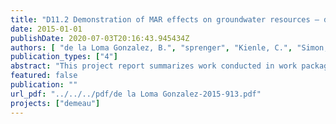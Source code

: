 ```yaml
---
title: "D11.2 Demonstration of MAR effects on groundwater resources – development and application of different approaches for risk and impact assessment"
date: 2015-01-01
publishDate: 2020-07-03T20:16:43.945434Z
authors: [ "de la Loma Gonzalez, B.", "sprenger", "Kienle, C.", "Simon, E.", "GrÃ¼tzmacher, G.", "Besselink, H.", "HernÃ¡ndez, M.", "Hartog, N.", "Gibert, O.", "seis" ]
publication_types: ["4"]
abstract: "This project report summarizes work conducted in work package 11. Along with the deliverable 11.1 and milestone report 11 it covers the tasks from work package 11 as formulated in the Description of Work (DoW). The content of the different sections is interrelated, but each section is organized as an independent part. Title of this report differs from DoW because recommendations for optimum design and operation will be handled in the deliverable 12.2. The sections in this report cover various topics and each section can be found as a stand-alone report in the DEMEAU tool box (http://demeaufp7.eu/toolbox/) for download. Detailed summaries can be found for each section separately."
featured: false
publication: ""
url_pdf: "../../../pdf/de la Loma Gonzalez-2015-913.pdf"
projects: ["demeau"]
---
```


